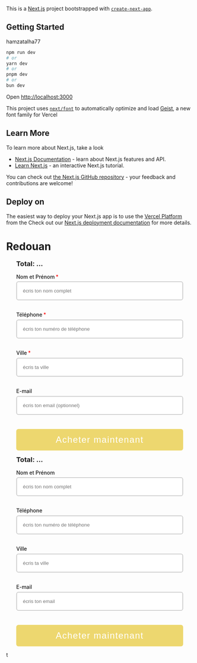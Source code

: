 This is a [Next.js](https://nextjs.org) project bootstrapped with [`create-next-app`](https://nextjs.org/docs/app/api-reference/cli/create-next-app).

## Getting Started

hamzatalha77

```bash
npm run dev
# or
yarn dev
# or
pnpm dev
# or
bun dev
```

Open [http://localhost:3000](http://localhost:3000)

This project uses [`next/font`](https://nextjs.org/docs/app/building-your-application/optimizing/fonts) to automatically optimize and load [Geist](https://vercel.com/font), a new font family for Vercel

## Learn More

To learn more about Next.js, take a look

- [Next.js Documentation](https://nextjs.org/docs) - learn about Next.js features and API.
- [Learn Next.js](https://nextjs.org/learn) - an interactive Next.js tutorial.

You can check out [the Next.js GitHub repository](https://github.com/vercel/next.js) - your feedback and contributions are welcome!

## Deploy on

The easiest way to deploy your Next.js app is to use the [Vercel Platform](https://vercel.com/new?utm_medium=default-template&filter=next.js&utm_source=create-next-app&utm_campaign=create-next-app-readme) from the
Check out our [Next.js deployment documentation](https://nextjs.org/docs/app/building-your-application/deploying) for more details.

# Redouan

<form id="cod-order-form" style="max-width: 450px; margin: auto;" novalidate>
  <style>
    .cod-label {
      font-weight: 500;
      display: block;
      margin-bottom: 0.3rem;
    }
    .cod-label .required-star {
      color: red;
      margin-left: 3px;
    }
    .cod-input {
      width: 100%;
      padding: 1rem;
      margin-bottom: 0.3rem;
      border: 2px solid #ccc;
      border-radius: 6px;
    }
    .error-message {
      color: red;
      font-size: 0.85rem;
      margin-bottom: 0.75rem;
      display: none;
    }
    .cod-submit {
      width: 100%;
      padding: 15px;
      font-size: 1.5rem;
      letter-spacing: .1rem;
      background: #EDD76F;
      color: white;
      border: none;
      border-radius: 6px;
      cursor: pointer;
      position: relative;
      margin-top: 8px;
    }
    .cod-submit.loading {
      opacity: 0.6;
      cursor: not-allowed;
    }
    .cod-submit.loading::after {
      content: '⏳';
      position: absolute;
      right: 15px;
      top: 50%;
      transform: translateY(-50%);
    }
    .cod-success {
      display: none;
      margin-top: 1rem;
      color: green;
      font-weight: bold;
    }
    #total-price {
      font-size: 18px;
      font-weight: bold;
      margin-bottom: 1rem;
    }
  </style>

  <div id="total-price">Total: ...</div>

<label class="cod-label" for="name">Nom et Prénom<span class="required-star">\*</span></label>
<input type="text" id="name" class="cod-input" placeholder="écris ton nom complet">

  <div class="error-message" id="name-error">Ce champ est requis</div>

<label class="cod-label" for="phone">Téléphone<span class="required-star">\*</span></label>
<input type="tel" id="phone" class="cod-input" placeholder="écris ton numéro de téléphone">

  <div class="error-message" id="phone-error">Le numéro doit contenir uniquement des chiffres (pas de +, -, etc.)</div>

<label class="cod-label" for="city">Ville<span class="required-star">\*</span></label>
<input type="text" id="city" class="cod-input" placeholder="écris ta ville">

  <div class="error-message" id="city-error">Ce champ est requis</div>

<label class="cod-label" for="email">E-mail</label>
<input type="email" id="email" class="cod-input" placeholder="écris ton email (optionnel)">

  <div class="error-message" id="email-error" style="display:none;"></div>

<button type="submit" class="cod-submit" id="submit-button">Acheter maintenant</button>

  <div id="cod-success" class="cod-success">✅ Votre commande a été envoyée !</div>
</form>

<form id="cod-order-form" style="max-width: 450px; margin: auto;">
  <style>
    .cod-label {
      font-weight: 500;
      display: block;
      margin-bottom: 0.3rem;
    }
    .cod-input {
      width: 100%;
      padding: 1rem;
      margin-bottom: 1rem;
      border: 2px solid #ccc;
      border-radius: 6px;
    }
    .cod-submit {
      width: 100%;
      padding: 15px;
      font-size: 1.5rem;
      letter-spacing: .1rem;
      background: #EDD76F;
      color: white;
      border: none;
      border-radius: 6px;
      cursor: pointer;
    }
    .cod-success {
      display: none;
      margin-top: 1rem;
      color: green;
      font-weight: bold;
    }
    #total-price {
      font-size: 18px;
      font-weight: bold;
      margin-bottom: 1rem;
    }
  </style>

  <div id="total-price">Total: ...</div>

<label class="cod-label" for="name">Nom et Prénom</label>
<input type="text" id="name" class="cod-input" placeholder='écris ton nom complet' required>

<label class="cod-label" for="phone">Téléphone</label>
<input type="tel" id="phone" class="cod-input" placeholder='écris ton numéro de téléphone' required>

<label class="cod-label" for="city">Ville</label>
<input type="text" id="city" class="cod-input" placeholder='écris ta ville' required>

<label class="cod-label" for="email">E-mail</label>
<input type="email" id="email" class="cod-input" placeholder='écris ton email' 
 required>

<button type="submit" class="cod-submit">Acheter maintenant</button>

  <div id="cod-success" class="cod-success">✅ Votre commande a été envoyée !</div>
</form>

<script>
  const form = document.getElementById('cod-order-form');
  const success = document.getElementById('cod-success');
  const totalPriceEl = document.getElementById('total-price');

  const getPrice = () => {
    const priceText = document.querySelector('.price__sale .price-item--sale, .price__regular .price-item--regular')?.innerText.trim();
    const priceValue = priceText?.replace(/[^\d.]/g, '');
    return parseFloat(priceValue || '0');
  };

  const updateTotal = () => {
    const quantity = parseInt(document.querySelector('input[name="quantity"]')?.value || '1');
    const unitPrice = getPrice();
    const total = unitPrice * quantity;
    totalPriceEl.textContent = `Total: ${total.toFixed(2)} MAD`;
  };

  document.querySelector('input[name="quantity"]')?.addEventListener('input', updateTotal);
  updateTotal(); 

  form.addEventListener('submit', async function (e) {
    e.preventDefault();

    const name = document.getElementById('name').value.trim();
    const phone = document.getElementById('phone').value.trim();
    const city = document.getElementById('city').value.trim();
    const email = document.getElementById('email').value.trim();

    const quantity = parseInt(document.querySelector('input[name="quantity"]')?.value || '1');
    const unitPrice = getPrice();
    const total = unitPrice * quantity;
    const productTitle = document.querySelector('a.product__title h2.h1')?.innerText.trim() || "Produit inconnu";
    const productURL = window.location.href;
    const orderNumber = "COD-" + Date.now();

    // ✅ Get variant tex
    const selectedVariantEl = document.querySelector('variant-selects legend span[data-selected-value]');
    const variantLabel = selectedVariantEl?.parentNode?.childNodes[0]?.textContent?.trim().replace(':', '');
    const variantValue = selectedVariantEl?.textContent?.trim();
    const variant = variantLabel && variantValue ? `${variantLabel}: ${variantValue}` : "Aucune";

    // ✅ WhatsApp Message
    const message =
      `🛒 Nouvelle commande:\n` +
      `Commande: ${orderNumber}\n` +
      `Produit: ${productTitle}\n` +
      `Variante: ${variant}\n` +
      `Quantité: ${quantity}\n` +
      `Total: ${total.toFixed(2)} MAD\n` +
      `Lien: ${productURL}\n` +
      `Prénom: ${name}\n` +
      `Téléphone: ${phone}\n` +
      `Ville: ${city}\n` +
      `Email: ${email}`;

    // ✅ Google Sheets
    const sheetURL = "https://script.google.com/macros/s/AKfycbx49i5LjRhg4eZk0Y8l5TJ7aMH2fMhXLiyQldk53j4YgFd04BFFaTstlRZq-hgCPLaoAg/exec";
    fetch(sheetURL, {
      method: 'POST',
      mode: 'no-cors',
      headers: { 'Content-Type': 'application/json' },
      body: JSON.stringify({
        orderNumber,
        productTitle,
        variant,
        quantity,
        total: `${total.toFixed(2)} MAD`,
        productURL,
        name,
        phone,
        city,
        email
      })
    });

    // ✅ WhatsApp
    const whatsappNumber = "212642130727";
    const whatsappURL = `https://wa.me/${whatsappNumber}?text=${encodeURIComponent(message)}`;
    window.open(whatsappURL, '_blank');

    success.style.display = "block";
    form.reset();
    updateTotal();
  });
</script>  t
